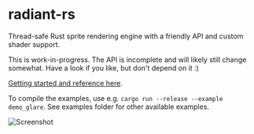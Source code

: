 # radiant-rs
Thread-safe Rust sprite rendering engine with a friendly API and custom shader support.

This is work-in-progress. The API is incomplete and will likely still change somewhat. Have a look if you like, but don't depend on it :)

[Getting started and reference here](https://sinesc.github.io/doc/radiant_rs/).

To compile the examples, use e.g. `cargo run --release --example demo_glare`. See examples folder for other available examples.

![Screenshot](https://sinesc.github.io/images/radiant-rs.png "Screenshot")
